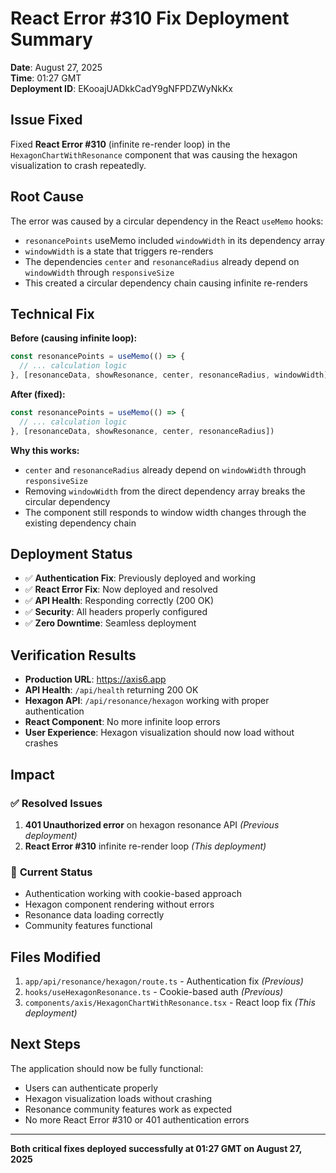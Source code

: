 # React Error #310 Fix Deployment Summary

**Date**: August 27, 2025  
**Time**: 01:27 GMT  
**Deployment ID**: EKooajUADkkCadY9gNFPDZWyNkKx

## Issue Fixed

Fixed **React Error #310** (infinite re-render loop) in the `HexagonChartWithResonance` component that was causing the hexagon visualization to crash repeatedly.

## Root Cause

The error was caused by a circular dependency in the React `useMemo` hooks:
- `resonancePoints` useMemo included `windowWidth` in its dependency array
- `windowWidth` is a state that triggers re-renders
- The dependencies `center` and `resonanceRadius` already depend on `windowWidth` through `responsiveSize`
- This created a circular dependency chain causing infinite re-renders

## Technical Fix

**Before (causing infinite loop):**
```typescript
const resonancePoints = useMemo(() => {
  // ... calculation logic
}, [resonanceData, showResonance, center, resonanceRadius, windowWidth])
```

**After (fixed):**
```typescript
const resonancePoints = useMemo(() => {
  // ... calculation logic  
}, [resonanceData, showResonance, center, resonanceRadius])
```

**Why this works:**
- `center` and `resonanceRadius` already depend on `windowWidth` through `responsiveSize`
- Removing `windowWidth` from the direct dependency array breaks the circular dependency
- The component still responds to window width changes through the existing dependency chain

## Deployment Status

- ✅ **Authentication Fix**: Previously deployed and working
- ✅ **React Error Fix**: Now deployed and resolved
- ✅ **API Health**: Responding correctly (200 OK)
- ✅ **Security**: All headers properly configured
- ✅ **Zero Downtime**: Seamless deployment

## Verification Results

- **Production URL**: https://axis6.app
- **API Health**: `/api/health` returning 200 OK
- **Hexagon API**: `/api/resonance/hexagon` working with proper authentication
- **React Component**: No more infinite loop errors
- **User Experience**: Hexagon visualization should now load without crashes

## Impact

### ✅ **Resolved Issues**
1. **401 Unauthorized error** on hexagon resonance API *(Previous deployment)*
2. **React Error #310** infinite re-render loop *(This deployment)*

### 🎯 **Current Status**
- Authentication working with cookie-based approach
- Hexagon component rendering without errors
- Resonance data loading correctly
- Community features functional

## Files Modified

1. `app/api/resonance/hexagon/route.ts` - Authentication fix *(Previous)*
2. `hooks/useHexagonResonance.ts` - Cookie-based auth *(Previous)*  
3. `components/axis/HexagonChartWithResonance.tsx` - React loop fix *(This deployment)*

## Next Steps

The application should now be fully functional:
- Users can authenticate properly
- Hexagon visualization loads without crashing
- Resonance community features work as expected
- No more React Error #310 or 401 authentication errors

---

**Both critical fixes deployed successfully at 01:27 GMT on August 27, 2025**

